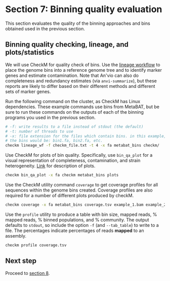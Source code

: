 # Section 7: Binning quality evaluation

This section evaluates the quality of the binning approaches and bins obtained used in the previous section.

## Binning quality checking, lineage, and plots/statistics

We will use CheckM for quality check of bins. Use the [lineage workflow][checkm-lineage-wf-link] to place the genome bins into a reference genome tree and to identify marker genes and estimate contamination. Note that An'vio can also do completeness and redundancy estimates (via `anvi-summarize`), but these reports are likely to differ based on their different methods and different sets of marker genes.

Run the following command on the cluster, as CheckM has Linux dependencies. These example commands use bins from MetaBAT, but be sure to run these commands on the outputs of each of the binning programs you used in the previous section.

```bash
# -f: write results to a file instead of stdout (the default)
# -t: number of threads to use
# -x: file extension for the files which contain bins. in this example, 
# the bins would be: bin1.fa, bin2.fa, etc.
checkm lineage_wf -f checkm_file.txt -t 4 -x fa metabat_bins checkm/
```

Use CheckM for plots of bin quality. Specifically, use `bin_qa_plot` for a visual representation of completeness, contamination, and strain heterogeneity. [Link][checkm-bin-qa-plot-link] for description of plots.

```bash
checkm bin_qa_plot -x fa checkm metabat_bins plots
```

Use the CheckM utility command `coverage` to get coverage profiles for all sequences within the genome bins created. Coverage profiles are also required for a number of different plots produced by checkM.

```bash
checkm coverage -x fa metabat_bins coverage.tsv example_1.bam example_2.bam
```

Use the `profile` utility to produce a table with bin size, mapped reads, % mapped reads, % binned populations, and % community. The output defaults to `stdout`, so include the option `-f` (and `--tab_table`) to write to a file. The percentages indicate percentages of reads **mapped** to an assembly.

```bash
checkm profile coverage.tsv
```

## Next step

Proceed to [section 8][section8-link].

[checkm-lineage-wf-link]: https://github.com/Ecogenomics/CheckM/wiki/Workflows#lineage-specific-workflow
[checkm-bin-qa-plot-link]: https://github.com/Ecogenomics/CheckM/wiki/Plots#bin_qa_plot
[section8-link]: ../section_8